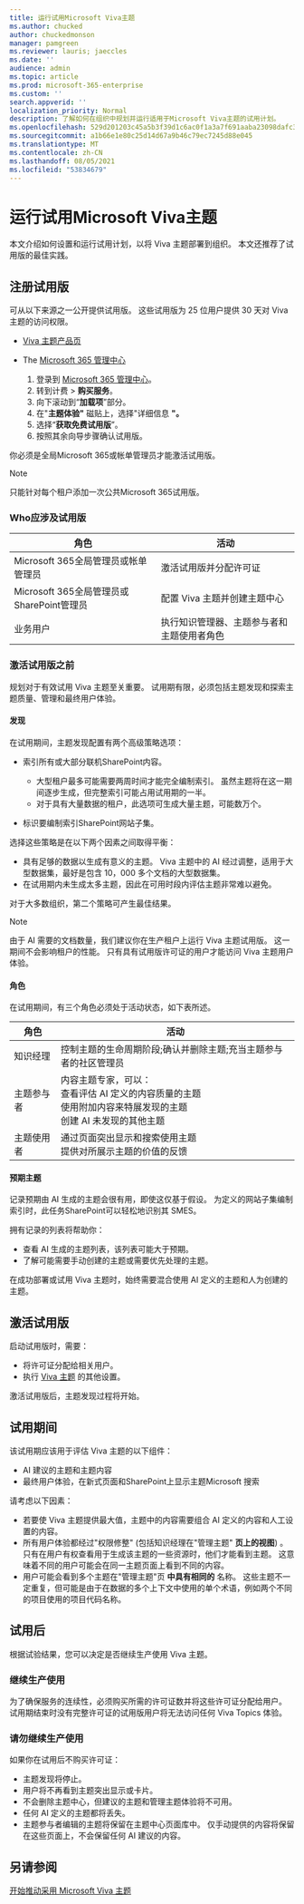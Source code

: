 ```yaml
---
title: 运行试用Microsoft Viva主题
ms.author: chucked
author: chuckedmonson
manager: pamgreen
ms.reviewer: lauris; jaeccles
ms.date: ''
audience: admin
ms.topic: article
ms.prod: microsoft-365-enterprise
ms.custom: ''
search.appverid: ''
localization_priority: Normal
description: 了解如何在组织中规划并运行适用于Microsoft Viva主题的试用计划。
ms.openlocfilehash: 529d201203c45a5b3f39d1c6ac0f1a3a7f691aaba23098dafc32a42911247aca
ms.sourcegitcommit: a1b66e1e80c25d14d67a9b46c79ec7245d88e045
ms.translationtype: MT
ms.contentlocale: zh-CN
ms.lasthandoff: 08/05/2021
ms.locfileid: "53834679"
---
```

# <a name="run-a-trial-of-microsoft-viva-topics"></a>运行试用Microsoft Viva主题

本文介绍如何设置和运行试用计划，以将 Viva 主题部署到组织。 本文还推荐了试用版的最佳实践。

## <a name="sign-up-for-a-trial"></a>注册试用版

可从以下来源之一公开提供试用版。 这些试用版为 25 位用户提供 30 天对 Viva 主题的访问权限。

- [Viva 主题产品页](https://www.microsoft.com/microsoft-viva/topics?activetab=pivot:overviewtab)

- The [Microsoft 365 管理中心](https://admin.microsoft.com)
    1. 登录到 [Microsoft 365 管理中心](https://admin.microsoft.com)。
    2. 转到计费  >  **购买服务**。
    3. 向下滚动到“**加载项**”部分。
    4. 在"**主题体验"** 磁贴上，选择"详细信息 **"。**
    5. 选择“**获取免费试用版**”。
    6. 按照其余向导步骤确认试用版。

你必须是全局Microsoft 365或帐单管理员才能激活试用版。

> [!NOTE]
> 只能针对每个租户添加一次公共Microsoft 365试用版。

### <a name="who-should-be-involved-in-a-trial"></a>Who应涉及试用版

|角色|活动|
|---|---|
|Microsoft 365全局管理员或帐单管理员|激活试用版并分配许可证|
|Microsoft 365全局管理员或SharePoint管理员|配置 Viva 主题并创建主题中心|
|业务用户|执行知识管理器、主题参与者和主题使用者角色|

### <a name="before-you-activate-a-trial"></a>激活试用版之前

规划对于有效试用 Viva 主题至关重要。 试用期有限，必须包括主题发现和探索主题质量、管理和最终用户体验。

#### <a name="discovery"></a>发现

在试用期间，主题发现配置有两个高级策略选项：

- 索引所有或大部分联机SharePoint内容。
  - 大型租户最多可能需要两周时间才能完全编制索引。 虽然主题将在这一期间逐步生成，但完整索引可能占用试用期的一半。
  - 对于具有大量数据的租户，此选项可生成大量主题，可能数万个。

- 标识要编制索引SharePoint网站子集。

选择这些策略是在以下两个因素之间取得平衡：

- 具有足够的数据以生成有意义的主题。 Viva 主题中的 AI 经过调整，适用于大型数据集，最好是包含 10，000 多个文档的大型数据集。
- 在试用期内未生成太多主题，因此在可用时段内评估主题非常难以避免。

对于大多数组织，第二个策略可产生最佳结果。

> [!NOTE]
> 由于 AI 需要的文档数量，我们建议你在生产租户上运行 Viva 主题试用版。 这一期间不会影响租户的性能。 只有具有试用版许可证的用户才能访问 Viva 主题用户体验。

#### <a name="roles"></a>角色

在试用期间，有三个角色必须处于活动状态，如下表所述。

|角色|活动|
|---|---|
|知识经理|控制主题的生命周期阶段;确认并删除主题;充当主题参与者的社区管理员|
|主题参与者|内容主题专家，可以：<br> 查看评估 AI 定义的内容质量的主题<br>使用附加内容来特展发现的主题<br>创建 AI 未发现的其他主题|
|主题使用者|通过页面突出显示和搜索使用主题<br>提供对所展示主题的价值的反馈|

#### <a name="expected-topics"></a>预期主题

记录预期由 AI 生成的主题会很有用，即使这仅基于假设。 为定义的网站子集编制索引时，此任务SharePoint可以轻松地识别其 SMES。

拥有记录的列表将帮助你：

- 查看 AI 生成的主题列表，该列表可能大于预期。
- 了解可能需要手动创建的主题或需要优先处理的主题。

在成功部署或试用 Viva 主题时，始终需要混合使用 AI 定义的主题和人为创建的主题。

## <a name="activate-a-trial"></a>激活试用版

启动试用版时，需要：

- 将许可证分配给相关用户。
- 执行 [Viva 主题](set-up-topic-experiences.md) 的其他设置。

激活试用版后，主题发现过程将开始。

## <a name="during-a-trial"></a>试用期间

该试用期应该用于评估 Viva 主题的以下组件：

- AI 建议的主题和主题内容
- 最终用户体验，在新式页面和SharePoint上显示主题Microsoft 搜索

请考虑以下因素：

- 若要使 Viva 主题提供最大值，主题中的内容需要组合 AI 定义的内容和人工设置的内容。
- 所有用户体验都经过"权限修整" (包括知识经理在"管理主题" **页上的视图**) 。 只有在用户有权查看用于生成该主题的一些资源时，他们才能看到主题。 这意味着不同的用户可能会在同一主题页面上看到不同的内容。
- 用户可能会看到多个主题在"管理主题"页 **中具有相同的** 名称。 这些主题不一定重复，但可能是由于在数据的多个上下文中使用的单个术语，例如两个不同的项目使用的项目代码名称。

## <a name="after-a-trial"></a>试用后

根据试验结果，您可以决定是否继续生产使用 Viva 主题。

### <a name="proceed-to-production-use"></a>继续生产使用

为了确保服务的连续性，必须购买所需的许可证数并将这些许可证分配给用户。 试用期结束时没有完整许可证的试用版用户将无法访问任何 Viva Topics 体验。

### <a name="dont-proceed-to-production-use"></a>请勿继续生产使用

如果你在试用后不购买许可证：

- 主题发现将停止。
- 用户将不再看到主题突出显示或卡片。
- 不会删除主题中心，但建议的主题和管理主题体验将不可用。
- 任何 AI 定义的主题都将丢失。
- 主题参与者编辑的主题将保留在主题中心页面库中。 仅手动提供的内容将保留在这些页面上，不会保留任何 AI 建议的内容。

## <a name="see-also"></a>另请参阅

[开始推动采用 Microsoft Viva 主题](topics-adoption-getstarted.md)
